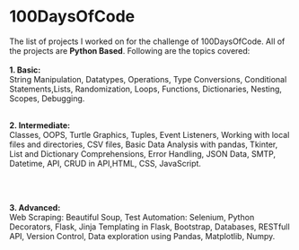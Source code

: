 # 100DaysOfCode
The list of projects I worked on for the challenge of 100DaysOfCode. All of the projects are <b>Python Based</b>. Following are the topics covered:<br><br>
 <b>1. Basic:</b><br>
 String Manipulation, Datatypes, Operations, Type Conversions, Conditional Statements,Lists, Randomization, Loops, Functions, Dictionaries, Nesting, Scopes, Debugging.
 
 <br>
 <b>2. Intermediate:</b><br>
  Classes, OOPS, Turtle Graphics, Tuples, Event Listeners, Working with local files and directories, CSV files, Basic Data Analysis with pandas, Tkinter, List and Dictionary Comprehensions, Error Handling, 
  JSON Data, SMTP, Datetime, API, CRUD in API,HTML, CSS, JavaScript.
   
 <br><br>
 
 <b>3. Advanced:</b><br>
 Web Scraping: Beautiful Soup, Test Automation: Selenium, Python Decorators, Flask, Jinja Templating in Flask, Bootstrap, Databases, RESTfull API, Version Control, Data exploration using 
 Pandas, Matplotlib, Numpy. 
 <br>
